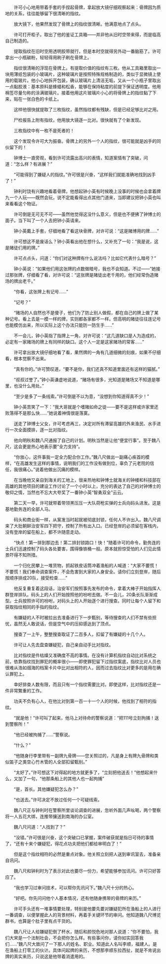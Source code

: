 　　许可小心地用带着手套的手捏起骨牌，拿起放大镜仔细观察起来：骨牌因为质地的关系，往往能够留下很清晰的指纹。

　　放大镜下，他果然发现了骨牌上的指纹很清晰。他满意地点了点头。

　　许可打开柜子。取出了他的鉴证工具箱——并非他从旧时空带来得，而是临高自己制造的。

　　提取指纹在旧时空用透明胶带就行，但是本时空就得另外动一番脑筋了。许可拿出一小瓶碳粉，轻轻得用刷子刷在骨牌上。

　　指纹很清晰的浮现在骨牌上。有提取价值的指纹有三枚。他从工具箱里取出一块用薄纸包装的小玻璃片，这种玻璃片是按照特殊规格制造的，类似于显微镜上使用的载玻片。他小心地拆开包装，确认玻璃片上清洁无垢，又从一个小瓶子里取出一点黏胶液：基本原料是蜂蜡和松香，能够在保持粘度的前提下保证透明度。他用棉签尽量匀称的涂满玻璃片。接着他用这片玻璃片小心的将骨牌上的指纹黏了下来，贴在一张白色的卡纸上。

　　这样他很快就提取了三枚指纹，虽然指纹都有残缺，但是已经足够比对之用。

　　尸检报告上附有指纹，他用放大镜逐一比对。很快就有了个新发现。

　　三枚指纹中有一枚不是死者的！

　　这个发现令许可大为振奋。骨牌上的另外一个人的指纹，很可能就是凶手的同伙留下的！

　　钟博士一直旁观，看到许可流露出高兴的表情，知道案情有了突破，问道：“怎么样？有进展？”

　　“可能得到了嫌疑人的指纹。”许可很是兴奋，“这样我们就能准确地找到凶手了！”

　　钟利时饶有兴趣地看着骨牌，他想起钟小英有时候晚上没事的时候也会拿着牌九一个人玩——既然会玩，说不定能看得出点其他门道来，当即建议把钟小英也叫来看看这个物证。

　　许可倒是无可无不可——虽然他觉得这没什么意义，但是也不便拂了钟博士的面子。当下叫了一个人去把钟小英请来。

　　钟小英戴上手套，仔细地看了看这块骨牌，对许可说：“这是赌博用的牌……”

　　许可想这不是废话么？钟小英看出他在想什么，又补充了一句：“我是说，这是赌徒们用的牌。”

　　许可点点头，问道：“你们对这种牌有什么说法吗？比如它代表什么暗号？”

　　钟小英说：“如果他们用这张牌的点数做暗号，我也不会知道。不过——”她接过那张牌，仔细看了看，对许可说：“这张牌是赌徒出老千用的，他们经常伪造赌场的牌出老千。”

　　“你看，这张牌上有记号……”

　　“记号？”

　　“赌场的人自然也不是傻子，他们为了防止别人做假，都在自己的牌上做了某种记号。看上去是一模一样的牌，实则都各家都不一样。但高明的赌徒往往连记号也能模仿出来，所以实际上这个办法只能防一防生手……”

　　不一会儿，钟小英指了指牌上一角，对许可说：“这几道缺口是人为造成的，必定有一家赌场的牌上有同样的缺口。这个人一定是这家赌场的常客……”

　　许可拿出放大镜仔细地看了看，果然牌的一角有几道细微的刻痕，如果不仔细看，根本觉察不出来。

　　“真有你的。”许可赞叹道，“要不是你，我们还真不知道里面还有这样的猫腻。”

　　“叔叔过誉了。”钟小英谦虚地说道，“赌场有很多，光知道是赌场又不知道是哪里，也没什么用处。”

　　“至少是多了一条线索。”许可倒是不以为意，“没想到你知道得真不少！”

　　钟小英苦笑了一下：“我大哥就是个嗜赌如命之徒——要不是这样或许家里还败落得不是那么快……”她说着神情很是落寞。

　　送走了钟博士父女，许可考虑再三，决定对所有滞留高雄的外来渔民、水手进行一次全面摸排，逐一比对指纹。

　　他向明秋和魏八尺通报了自己的计划。明秋当然是让他“便宜行事”。至于魏八尺，这会更是热心地表示要“全力支持”。

　　“你放心，这件事我一定全力配合你工作。”魏八尺做出一副痛心疾首的模样，“在高雄发生这样的事情，说明我们的工作没有做到位，辜负了元老院的信任，我很痛心。”说着他做出沉痛的模样。

　　在当晚他又亲自到海关的工地上，很亲热地和钟博士就海关的钟楼和科技部在高雄的其他项目的建设工作讨论了一个小时以上，充分的表达了自己的对钟博士的敬仰之情，当然也不忘大大夸奖了一番钟小英“智勇双全”云云。

　　第二天一早，许可就带着带领黑压压一大队荷枪实弹的士兵向码头进发。这是基地勤务连的全部人马。

　　码头和商业街一样，从案发当时起就被彻底封锁，任何人不许出入。魏八尺调来了大批朝鲜治安军四下把守，控制了所有出入口。已经登岸的必须留在客栈内，没有登岸的留在船上，都不许随意走动。

　　“快点！第一排到那边去！第二排封锁路口！快！”随着许可的命令，勤务连的士兵们迅速控制了码头各处要害，围得像铁桶一般。原本就担惊受怕的人们见此情景吓得不知所措。

　　一个归化民攀上一堆货物，抓起铁皮话筒冲着渔船的人喊道：“大家不要慌！不要慌！我们奉命调查案件，不会危害到大家的人身安全。请你们立刻登岸，随后按顺序排成20队，接受检查……”

　　他反复重复着这段话，治安军们按照事先发布的命令，拿着大棒子开始指挥人群登岸排队。码头上的人们开始按照他的吩咐去做。不一会儿，20条长队渐渐成型。士兵按照许可的吩咐，对码头上的人开始逐个进行搜查。同时让每个人留下和获取指纹相同的手指的指纹。

　　有嫌疑的人不时被拉出去准备进行下一步甄别，等待搜查的人们不禁有些担忧，虽然无人敢说话，但是空气中的压抑感达到了顶点。

　　搜查了一上午，整整搜查取证了二百多人，扣留了有嫌疑的十几个人。

　　许可让人先去盘查嫌疑犯，自己亲自动手比对指纹。

　　比对指纹是件枯燥又准确度不高的事情。在没有计算机指纹自动比对系统之前，依靠指纹找到罪犯的概率很小——即使罪犯留下过指纹案底，指纹比对人员也很难从浩如烟海的档案卡片中比对出相符的人，因而过去指纹比对更多的是用在确认罪犯上。

　　幸好排查人数有限，而且只有一个指纹需要比对。即使这样，比对指纹还是一件非常繁重的工作。

　　功夫不负有心人，在他比对到第一百一十一个人的时候，他找到了相符的指纹。

　　“就是他！”许可叫了起来，他马上对待命的警察说道：“把111号立刻拘捕！送到警察所！”

　　“他已经被拘捕了……”警察说。

　　“什么？”

　　“他随身行李里带有一副牌九骨牌——您关照过的，凡是身上有牌九骨牌和类似笛子之类空心竹木管的人全部扣留甄别。”

　　“太好了。”许可想这下对得起的地方就更多了，“立刻把他送去！”他想起来什么，又加了一句，“他那条船上的其他人也一起拘捕”

　　“是，首长。其他嫌疑犯怎么办？”

　　“也送去。”许可决定不放过任何一个可疑线索。

　　魏八尺正与钟利时在警察所里谈论调查的进展，忽听外面几声吆喝，两个警察将一人五花大绑，连推带攘送到南海的办公室。

　　魏八尺问道：“人找到了？”

　　“没错。”许可很是兴奋，这个突破口已掌握，案件破获就是指日可待的事情了，“还有十来个嫌疑犯，得花点功夫把他们都给审明白了！”

　　但是这个指纹相符的必然是重点对象。他关照立刻把人送到审讯室去，准备亲自讯问。

　　魏八尺和钟利时为了表示对此也要尽一份力，希望能够参加讯问。许可只好答应了。

　　“我也学习过审问技术，可以帮你先讯问下。”魏八尺十分的热心。

　　“好吧。你先问问他个人基本情况，还有他随身携带的骨牌的来历。”

　　许可手头还有一堆事情要处理，特别是他要先要对嫌疑犯所在渔船上的人进行一番调查，以便掌握此人的背景材料，再着手关键环节的审问。他知道魏八尺博览群书，也算是个肚子里有点干货的。

　　魏八尺让人给嫌疑犯倒了杯水，随后和颜悦色地对那人说道：“你不要怕，我们大宋是一个法制社会，不会把你怎么样。有些事问你，请你如实回答我们……”魏八尺大致问了一下那人的姓名、职业。知道此人名叫李顺，福建人。是在渔船上打零工的伙计。具体问起牌的来历，不想那李顺东拉西扯，就是不肯说出牌的真实来历，只说这是他带着消遣用的。
